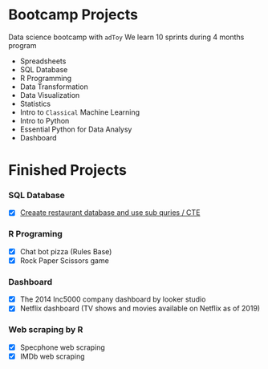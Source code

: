 # Bootcamp Projects
Data science bootcamp with `adToy`
We learn 10 sprints during 4 months program

- Spreadsheets
- SQL Database
- R Programming
- Data Transformation
- Data Visualization
- Statistics
- Intro to `Classical` Machine Learning
- Intro to Python
- Essential Python for Data Analysy
- Dashboard

# Finished Projects
### SQL Database
- [x] [Creaate restaurant database and use sub quries / CTE](https://github.com/EKR-OA/bootcamp_projects/blob/440449f22b2750962bb379a1fa5b34ea041dd119/SQL%20database/restaurant.sql)
### R Programing
- [x] Chat bot pizza (Rules Base)
- [x] Rock Paper Scissors game
### Dashboard
- [x] The 2014 Inc5000 company dashboard by looker studio
- [x] Netflix dashboard (TV shows and movies available on Netflix as of 2019)
### Web scraping by R
- [x] Specphone web scraping
- [x] IMDb web scraping
